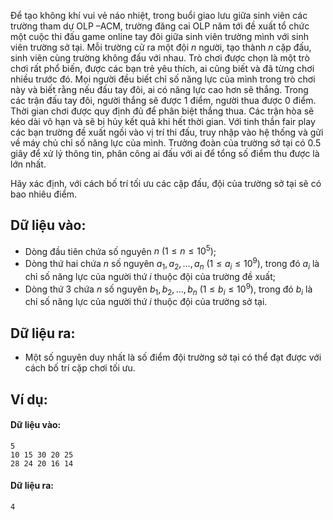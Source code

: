 Để tạo không khí vui vẻ náo nhiệt, trong buổi giao lưu giữa sinh viên các trường tham dự OLP –ACM, trường đăng cai OLP năm tới đề xuất tổ chức một cuộc thi đấu game online tay đôi giữa sinh viên trường mình với sinh viên trường sở tại. Mỗi trường cử ra một đội $n$ người, tạo thành $n$ cặp đấu, sinh viên cùng trường không đấu với nhau. Trò chơi được chọn là một trò chơi rất phổ biến, được các bạn trẻ yêu thích, ai cũng biết và đã từng chơi nhiều trước đó. Mọi người đều biết chỉ số năng lực của mình trong trò chơi này và biết rằng nếu đấu tay đôi, ai có năng lực cao hơn sẽ thắng. Trong các trận đấu tay đôi, người thắng sẽ được $1$ điểm, người thua được $0$ điểm. Thời gian chơi được quy định đủ để phân biệt thắng thua. Các trận hòa sẽ kéo dài vô hạn và sẽ bị hủy kết quả khi hết thời gian. Với tinh thần fair play các bạn trường đề xuất ngồi vào vị trí thi đấu, truy nhập vào hệ thống và gửi về máy chủ chỉ số năng lực của mình. Trưởng đoàn của trường sở tại có $0.5$ giây để xử lý thông tin, phân công ai đấu với ai để tổng số điểm thu được là lớn nhất.

Hãy xác định, với cách bố trí tối ưu các cặp đấu, đội của trường sở tại sẽ có bao nhiêu điểm.

## Dữ liệu vào:
- Dòng đầu tiên chứa số nguyên $n\ (1≤n≤10^5)$;
- Dòng thứ hai chứa $n$ số nguyên $a_1,a_2, \dots, a_n\ (1≤a_i≤10^9)$, trong đó $a_i$ là chỉ số năng lực của người thứ $i$ thuộc đội của trường đề xuất;
- Dòng thứ $3$ chứa $n$ số nguyên $b_1, b_2, \dots, b_n\ (1≤b_i≤10^9)$, trong đó $b_i$ là chỉ số năng lực của người thứ $i$ thuộc đội của trường sở tại.

## Dữ liệu ra:
- Một số nguyên duy nhất là số điểm đội trường sở tại có thể đạt được với cách bố trí cặp chơi tối ưu.

## Ví dụ:
#### Dữ liệu vào:
```
5
10 15 30 20 25
28 24 20 16 14
```

#### Dữ liệu ra:
```
4
```